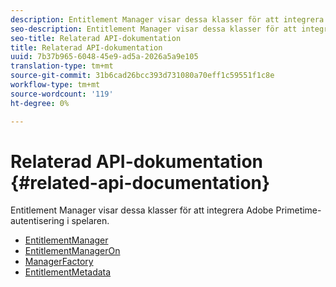 ```yaml
---
description: Entitlement Manager visar dessa klasser för att integrera Adobe Primetime-autentisering i spelaren.
seo-description: Entitlement Manager visar dessa klasser för att integrera Adobe Primetime-autentisering i spelaren.
seo-title: Relaterad API-dokumentation
title: Relaterad API-dokumentation
uuid: 7b37b965-6048-45e9-ad5a-2026a5a9e105
translation-type: tm+mt
source-git-commit: 31b6cad26bcc393d731080a70eff1c59551f1c8e
workflow-type: tm+mt
source-wordcount: '119'
ht-degree: 0%

---
```



# Relaterad API-dokumentation {#related-api-documentation}

Entitlement Manager visar dessa klasser för att integrera Adobe Primetime-autentisering i spelaren.
* [EntitlementManager](https://help.adobe.com/en_US/primetime/api/reference_implementation/android/javadoc/com/adobe/primetime/reference/manager/EntitlementManager.html)
* [EntitlementManagerOn](https://help.stage.adobe.com/en_US/primetime/api/reference_implementation/android/javadoc/com/adobe/primetime/reference/manager/EntitlementManagerOn.html)
* [ManagerFactory](https://help.adobe.com/en_US/primetime/api/reference_implementation/android/javadoc/com/adobe/primetime/reference/manager/ManagerFactory.html)
* [EntitlementMetadata](https://help.adobe.com/en_US/primetime/api/reference_implementation/android/javadoc/com/adobe/primetime/reference/entitlement/EntitlementMetadata.html)